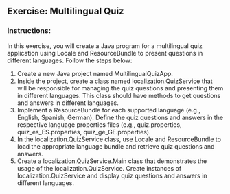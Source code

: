 ## Exercise: Multilingual Quiz 

### Instructions:

In this exercise, you will create a Java program for a multilingual quiz application using Locale and ResourceBundle to present questions in different languages. Follow the steps below:

1.	Create a new Java project named MultilingualQuizApp.
2.	Inside the project, create a class named localization.QuizService that will be responsible for managing the quiz questions and presenting them in different languages. This class should have methods to get questions and answers in different languages.
3.	Implement a ResourceBundle for each supported language (e.g., English, Spanish, German). Define the quiz questions and answers in the respective language properties files (e.g., quiz.properties, quiz_es_ES.properties, quiz_ge_GE.properties).
4.	In the localization.QuizService class, use Locale and ResourceBundle to load the appropriate language bundle and retrieve quiz questions and answers.
5.	Create a localization.QuizService.Main class that demonstrates the usage of the localization.QuizService. Create instances of localization.QuizService and display quiz questions and answers in different languages.
